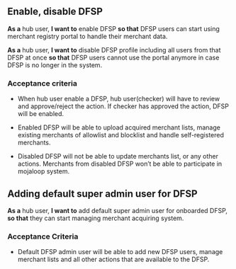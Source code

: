 ## Enable, disable DFSP  

**As a** hub user, **I want to** enable DFSP **so that** DFSP users can start using merchant registry portal to handle their merchant data.  

**As a** hub  user, **I want to** disable DFSP profile including all users from that DFSP at once **so that** DFSP users cannot use the portal anymore in case DFSP is no longer in the system. 

### Acceptance criteria 

* When hub user enable a DFSP, hub user(checker) will have to review and approve/reject the action. If checker has approved the action, DFSP will be enabled.  

* Enabled DFSP will be able to upload acquired merchant lists, manage existing merchants of allowlist and blocklist and handle self-registered merchants.  

* Disabled DFSP will not be able to update merchants list, or any other actions. Merchants from disabled DFSP won’t be able to participate in mojaloop system.  


## Adding default super admin user for DFSP 

**As a** hub user, **I want to** add default super admin user for onboarded DFSP, **so that** they can start managing merchant acquiring system.  

### Acceptance Criteria 

* Default DFSP  admin user will be able to add new DFSP users, manage merchant lists and all other actions that are available to the DFSP.  